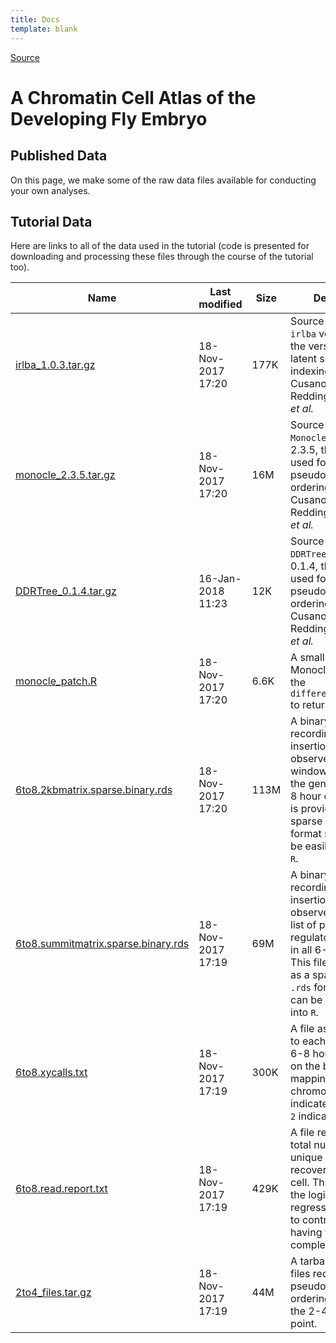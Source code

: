 ```yaml
---
title: Docs
template: blank
---
```


[Source](http://atlas.gs.washington.edu/fly-atac/data/ "Permalink to A Chromatin Cell Atlas of the Developing Fly Embryo")

# A Chromatin Cell Atlas of the Developing Fly Embryo

## Published Data

On this page, we make some of the raw data files available for conducting your own analyses.

## Tutorial Data

Here are links to all of the data used in the tutorial (code is presented for downloading and processing these files through the course of the tutorial too). 

| Name                                     | Last modified     | Size | Description                                                                                                                                                                                                                             |
| ---------------------------------------- | ----------------- | ---- | --------------------------------------------------------------------------------------------------------------------------------------------------------------------------------------------------------------------------------------- |
| [irlba_1.0.3.tar.gz][1]                  | 18-Nov-2017 17:20 | 177K | Source code for `irlba` version 1.0.3, the version used for latent semantic indexing in Cusanovich, Reddington, Garfield _et al._                                                                                                       |
| [monocle_2.3.5.tar.gz][2]                | 18-Nov-2017 17:20 | 16M  | Source code for `Monocle` version 2.3.5, the version used for pseudotemporal ordering in Cusanovich, Reddington, Garfield _et al._                                                                                                      |
| [DDRTree_0.1.4.tar.gz][3]                | 16-Jan-2018 11:23 | 12K  | Source code for `DDRTree` version 0.1.4, the version used for pseudotemporal ordering in Cusanovich, Reddington, Garfield _et al._                                                                                                      |
| [monocle_patch.R][4]                     | 18-Nov-2017 17:20 | 6.6K | A small update to Monocle that causes the `differentialGeneTest` to return beta values.                                                                                                                                                 |
| [6to8.2kbmatrix.sparse.binary.rds][5]    | 18-Nov-2017 17:20 | 113M | A binary matrix recording whether insertions were observed in 2kb windows throughout the genome in all 6-8 hour cells. This file is provided as a sparse matrix in `.rds` format so that it can be easily loaded into `R`.              |
| [6to8.summitmatrix.sparse.binary.rds][6] | 18-Nov-2017 17:19 | 69M  | A binary matrix recording whether insertions were observed in a master list of potential regulatory elements in all 6-8 hour cells. This file is provided as a sparse matrix in `.rds` format so that it can be easily loaded into `R`. |
| [6to8.xycalls.txt][7]                    | 18-Nov-2017 17:19 | 300K | A file assigning a sex to each cell from the 6-8 hour time point on the basis of reads mapping to the sex chromosomes. A `1` indicates male and a `2` indicates female.                                                                 |
| [6to8.read.report.txt][8]                | 18-Nov-2017 17:19 | 429K | A file reporting the total number of unique reads recovered from each cell. This was used in the logistic regression analysis to control for cells having varying complexity.                                                           |
| [2to4_files.tar.gz][9]                   | 18-Nov-2017 17:19 | 44M  | A tarball of all the files required for pseudotemporal ordering of cells from the 2-4 hour time point.                                                                                                                                  |

[1]: http://krishna.gs.washington.edu/content/members/cusanovich/fly_embryogenesis/updated_data/vignette/irlba_1.0.3.tar.gz
[2]: http://krishna.gs.washington.edu/content/members/cusanovich/fly_embryogenesis/updated_data/vignette/monocle_2.5.3.tar.gz
[3]: http://krishna.gs.washington.edu/content/members/cusanovich/fly_embryogenesis/updated_data/vignette/DDRTree_0.1.4.tar.gz
[4]: http://krishna.gs.washington.edu/content/members/cusanovich/fly_embryogenesis/updated_data/vignette/monocle_patch.R
[5]: http://krishna.gs.washington.edu/content/members/cusanovich/fly_embryogenesis/updated_data/vignette/6to8.2kbmatrix.sparse.binary.rds
[6]: http://krishna.gs.washington.edu/content/members/cusanovich/fly_embryogenesis/updated_data/vignette/6to8.summitmatrix.sparse.binary.rds
[7]: http://krishna.gs.washington.edu/content/members/cusanovich/fly_embryogenesis/updated_data/vignette/6to8.xycalls.txt
[8]: http://krishna.gs.washington.edu/content/members/cusanovich/fly_embryogenesis/updated_data/vignette/6to8.read.report.txt
[9]: http://krishna.gs.washington.edu/content/members/cusanovich/fly_embryogenesis/updated_data/vignette/2to4_files.tar.gz

  